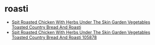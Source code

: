 # roasti

 * [Spit Roasted Chicken With Herbs Under The Skin Garden Vegetables Toasted Country Bread And Roasti](../../index/s/spit-roasted-chicken-with-herbs-under-the-skin-garden-vegetables-toasted-country-bread-and-roasti-105878.json)
 * [Spit Roasted Chicken With Herbs Under The Skin Garden Vegetables Toasted Country Bread And Roasti 105878](../../index/s/spit-roasted-chicken-with-herbs-under-the-skin-garden-vegetables-toasted-country-bread-and-roasti-105878.json)
